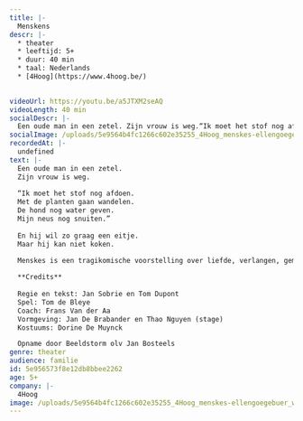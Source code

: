 ```yaml
---
title: |-
  Menskens
descr: |-
  * theater
  * leeftijd: 5+
  * duur: 40 min
  * taal: Nederlands
  * [4Hoog](https://www.4hoog.be/)

  ‍
videoUrl: https://youtu.be/a5JTXM2seAQ
videoLength: 40 min
socialDescr: |-
  Een oude man in een zetel. Zijn vrouw is weg.“Ik moet het stof nog afdoen. Met de planten gaan wandelen. De hond nog water geven. Mijn neus nog snuiten.” En hij wil zo graag een eitje. Maar hij kan niet koken. Menskes is een tragikomische voorstelling over liefde, verlangen, gemis en alleen zijn. Op een speelse manier wordt zowel groot als klein meegesleurd in dit ontroerend verhaal.
socialImage: /uploads/5e9564b4fc1266c602e35255_4Hoog_menskes-ellengoegebuer_web.jpg
recordedAt: |-
  undefined
text: |-
  Een oude man in een zetel.
  Zijn vrouw is weg.
  
  “Ik moet het stof nog afdoen.
  Met de planten gaan wandelen.
  De hond nog water geven.
  Mijn neus nog snuiten.”
  
  En hij wil zo graag een eitje.
  Maar hij kan niet koken.
  
  Menskes is een tragikomische voorstelling over liefde, verlangen, gemis en alleen zijn. Op een speelse manier wordt zowel groot als klein meegesleurd in dit ontroerend verhaal. Jan Sobrie (Antigone, BRONKS, KOPERGIETERY) en Tom Dupont (BRONKS, Antigone) legden apart en samen reeds een heel parcours af in het kindertheater. Ze maken met Tom de Bleye voor het eerst een kleutervoorstelling.

  **Credits**
  
  Regie en tekst: Jan Sobrie en Tom Dupont
  Spel: Tom de Bleye
  Coach: Frans Van der Aa
  Vormgeving: Jan De Brabander en Thao Nguyen (stage)
  Kostuums: Dorine De Muynck

  Opname door Beeldstorm olv Jan Bosteels
genre: theater
audience: familie
id: 5e956573f8e12db8bbee2262
age: 5+
company: |-
  4Hoog
image: /uploads/5e9564b4fc1266c602e35255_4Hoog_menskes-ellengoegebuer_web.jpg
---
```

